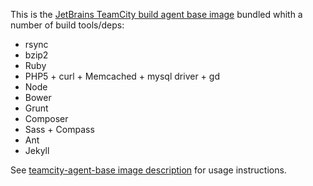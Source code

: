 This is the [JetBrains TeamCity build agent base image](https://registry.hub.docker.com/u/klikatech/teamcity-agent-base/) bundled whith a number of build tools/deps:

* rsync
* bzip2
* Ruby
* PHP5 + curl + Memcached + mysql driver + gd
* Node
* Bower
* Grunt
* Composer
* Sass + Compass
* Ant
* Jekyll

See [teamcity-agent-base image description](https://registry.hub.docker.com/u/klikatech/teamcity-agent-base/) for usage instructions.
